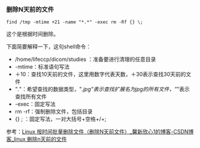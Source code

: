### 删除N天前的文件

```shell
find /tmp -mtime +21 -name "*.*" -exec rm -Rf {} \;

```



这个是根据时间删除。

下面简要解释一下，这句shell命令：

- /home/lifeccp/dicom/studies ：准备要进行清理的任意目录
- -mtime：标准语句写法
- ＋10：查找10天前的文件，这里用数字代表天数，＋30表示查找30天前的文件
- "*.*"：希望查找的数据类型，"*.jpg"表示查找扩展名为jpg的所有文件，"*"表示查找所有文件
- -exec：固定写法
- rm -rf：强制删除文件，包括目录
- {} \; ：固定写法，一对大括号+空格+/+;


参考：[Linux 按时间批量删除文件（删除N天前文件）_馨新欣心1的博客-CSDN博客_linux 删除n天前的文件](https://blog.csdn.net/sinat_29325027/article/details/80887650)